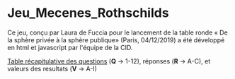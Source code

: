 # Jeu_Mecenes_Rothschilds

Ce jeu, conçu par Laura de Fuccia pour le lancement de la table ronde « De la sphère privée à la sphère publique» (Paris, 04/12/2019) a été développé en html et javascript par l'équipe de la CID.


[Table récapitulative des questions](https://github.com/INHAParis/Jeu_Collections_Rothschild/blob/master/reponses.md) (**Q** -> 1-12), réponses (**R** -> A-C), et valeurs des resultats (**V** -> A-I)
